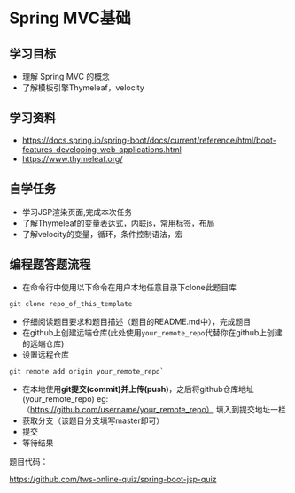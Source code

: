 
# Spring MVC基础

## 学习目标
- 理解 Spring MVC 的概念
- 了解模板引擎Thymeleaf，velocity

## 学习资料
- https://docs.spring.io/spring-boot/docs/current/reference/html/boot-features-developing-web-applications.html
- https://www.thymeleaf.org/


## 自学任务
- 学习JSP渲染页面,完成本次任务
- 了解Thymeleaf的变量表达式，内联js，常用标签，布局
- 了解velocity的变量，循环，条件控制语法，宏

## 编程题答题流程
- 在命令行中使用以下命令在用户本地任意目录下clone此题目库 
````
git clone repo_of_this_template
````
- 仔细阅读题目要求和题目描述（题目的README.md中），完成题目
- 在github上创建远端仓库(此处使用`your_remote_repo`代替你在github上创建的远端仓库)
- 设置远程仓库
````
git remote add origin your_remote_repo`
````
- 在本地使用**git提交(commit)**并**上传(push)**，之后将github仓库地址(your_remote_repo) eg:（https://github.com/username/your_remote_repo） 填入到提交地址一栏 
- 获取分支（该题目分支填写master即可）
- 提交
- 等待结果






题目代码：

https://github.com/tws-online-quiz/spring-boot-jsp-quiz
